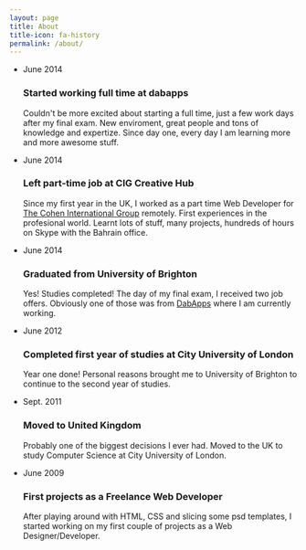 ```yaml
---
layout: page
title: About
title-icon: fa-history
permalink: /about/
---
```


<ul class="timeline">
	<li>
		<div class="date">June 2014</div>
		<div class="icon"><i class="fa fa-suitcase"></i></div>
		<div class="content">
			<h3>Started working full time at dabapps</h3>
			<p>Couldn't be more excited about starting a full time, just a few work days after my final exam. New enviroment, great people and tons of knowledge and expertize. Since day one, every day I am learning more and more awesome stuff.</p>
		</div>
	</li>
	<li>
		<div class="date">June 2014</div>
		<div class="icon"><i class="fa fa-suitcase"></i></div>
		<div class="content">
			<h3>Left part-time job at CIG Creative Hub</h3>
			<p>Since my first year in the UK, I worked as a part time Web Developer for <a href="http://www.tcig.co/" target="_blank">The Cohen International Group</a> remotely. First experiences in the profesional world. Learnt lots of stuff, many projects, hundreds of hours on Skype with the Bahrain office.</p>
		</div>
	</li>
	<li>
		<div class="date">June 2014</div>
		<div class="icon"><i class="fa fa-graduation-cap"></i></div>
		<div class="content">
			<h3>Graduated from University of Brighton</h3>
			<p>Yes! Studies completed! The day of my final exam, I received two job offers. Obviously one of those was from <a href="http://www.dabapps.com/" target="_blank">DabApps</a> where I am currently working.</p>
		</div>
	</li>
	<li>
		<div class="date">June 2012</div>
		<div class="icon"><i class="fa fa-graduation-cap"></i></div>
		<div class="content">
			<h3>Completed first year of studies at City University of London</h3>
			<p>Year one done! Personal reasons brought me to University of Brighton to continue to the second year of studies.</p>
		</div>
	</li>
	<li>
		<div class="date">Sept. 2011</div>
		<div class="icon"><i class="fa fa-plane"></i></div>
		<div class="content">
			<h3>Moved to United Kingdom</h3>
			<p>Probably one of the biggest decisions I ever had. Moved to the UK to study Computer Science at City University of London.</p>
		</div>
	</li>
	<li>
		<div class="date">June 2009</div>
		<div class="icon"><i class="fa fa-desktop"></i></div>
		<div class="content">
			<h3>First projects as a Freelance Web Developer</h3>
			<p>After playing around with HTML, CSS and slicing some psd templates, I started working on my first couple of projects as a Web Designer/Developer.</p>
		</div>
	</li>
</ul>
